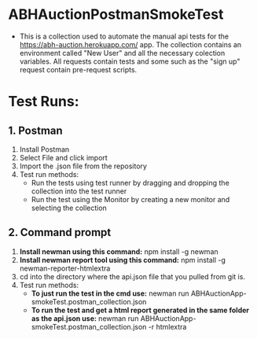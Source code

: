 # ABHAuctionPostmanSmokeTest

- This is a collection used to automate the manual api tests for the https://abh-auction.herokuapp.com/ app.
The collection contains an environment called "New User" and all the necessary colection variables. 
All requests contain tests and some such as the "sign up" request contain pre-request scripts.

# Test Runs:
## 1. Postman
1. Install Postman
2. Select File and click import
3. Import the .json file from the repository
4. Test run methods:
     - Run the tests using test runner by dragging and dropping the collection into the test runner
     - Run the test using the Monitor by creating a new monitor and selecting the collection

## 2. Command prompt
1. **Install newman using this command:** npm install -g newman
2. **Install newman report tool using this command:** npm install -g newman-reporter-htmlextra
3. cd into the directory where the api.json file that you pulled from git is.
4. Test run methods:
     - **To just run the test in the cmd use:** newman run ABHAuctionApp-smokeTest.postman_collection.json
     - **To run the test and get a html report generated in the same folder as the api.json use:** newman run ABHAuctionApp-smokeTest.postman_collection.json -r htmlextra
